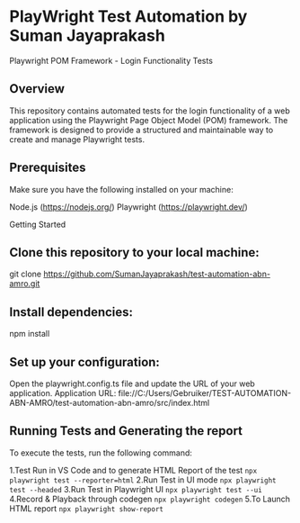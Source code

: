 # PlayWright Test Automation by Suman Jayaprakash

Playwright POM Framework - Login Functionality Tests

## Overview
This repository contains automated tests for the login functionality of a web application using the Playwright Page Object Model (POM) framework. The framework is designed to provide a structured and maintainable way to create and manage Playwright tests.

## Prerequisites
Make sure you have the following installed on your machine:

Node.js (https://nodejs.org/)
Playwright (https://playwright.dev/)

Getting Started
## Clone this repository to your local machine:
git clone https://github.com/SumanJayaprakash/test-automation-abn-amro.git
## Install dependencies:
npm install
## Set up your configuration:
Open the playwright.config.ts file and update the URL of your web application.
Application URL:
file://C:/Users/Gebruiker/TEST-AUTOMATION-ABN-AMRO/test-automation-abn-amro/src/index.html

## Running Tests and Generating the report
To execute the tests, run the following command:

1.Test Run in VS Code and to generate HTML Report of the test
`npx playwright test --reporter=html`
2.Run Test in UI mode
`npx playwright test --headed`
3.Run Test in Playwright UI
`npx playwright test --ui`
4.Record & Playback through codegen
`npx playwright codegen`
5.To Launch HTML report
`npx playwright show-report`

